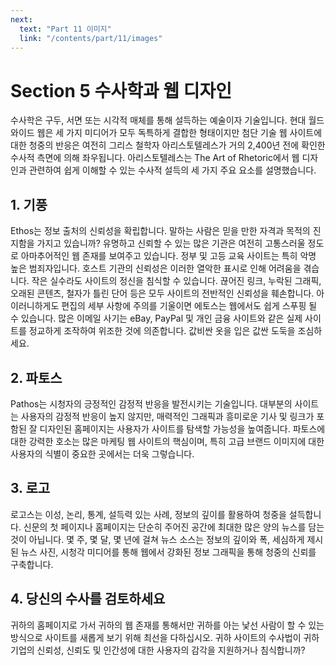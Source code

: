 ```yaml
---
next:
  text: "Part 11 이미지"
  link: "/contents/part/11/images"
---
```


# Section 5 수사학과 웹 디자인

수사학은 구두, 서면 또는 시각적 매체를 통해 설득하는 예술이자 기술입니다. 현대 월드 와이드 웹은 세 가지 미디어가 모두 독특하게 결합한 형태이지만 첨단 기술 웹 사이트에 대한 청중의 반응은 여전히 ​​그리스 철학자 아리스토텔레스가 거의 2,400년 전에 확인한 수사적 측면에 의해 좌우됩니다. 아리스토텔레스는 The Art of Rhetoric에서 웹 디자인과 관련하여 쉽게 이해할 수 있는 수사적 설득의 세 가지 주요 요소를 설명했습니다.

## 1. 기풍

Ethos는 정보 출처의 신뢰성을 확립합니다. 말하는 사람은 믿을 만한 자격과 목적의 진지함을 가지고 있습니까? 유명하고 신뢰할 수 있는 많은 기관은 여전히 ​​고통스러울 정도로 아마추어적인 웹 존재를 보여주고 있습니다. 정부 및 고등 교육 사이트는 특히 악명 높은 범죄자입니다. 호스트 기관의 신뢰성은 이러한 열악한 표시로 인해 어려움을 겪습니다. 작은 실수라도 사이트의 정신을 침식할 수 있습니다. 끊어진 링크, 누락된 그래픽, 오래된 콘텐츠, 철자가 틀린 단어 등은 모두 사이트의 전반적인 신뢰성을 훼손합니다. 아이러니하게도 편집의 세부 사항에 주의를 기울이면 에토스는 웹에서도 쉽게 스푸핑 될 수 있습니다. 많은 이메일 사기는 eBay, PayPal 및 개인 금융 사이트와 같은 실제 사이트를 정교하게 조작하여 위조한 것에 의존합니다. 값비싼 옷을 입은 값싼 도둑을 조심하세요.

## 2. 파토스

Pathos는 시청자의 긍정적인 감정적 반응을 발전시키는 기술입니다. 대부분의 사이트는 사용자의 감정적 반응이 높지 않지만, 매력적인 그래픽과 흥미로운 기사 및 링크가 포함된 잘 디자인된 홈페이지는 사용자가 사이트를 탐색할 가능성을 높여줍니다. 파토스에 대한 강력한 호소는 많은 마케팅 웹 사이트의 핵심이며, 특히 고급 브랜드 이미지에 대한 사용자의 식별이 중요한 곳에서는 더욱 그렇습니다.

## 3. 로고

로고스는 이성, 논리, 통계, 설득력 있는 사례, 정보의 깊이를 활용하여 청중을 설득합니다. 신문의 첫 페이지나 홈페이지는 단순히 주어진 공간에 최대한 많은 양의 뉴스를 담는 것이 아닙니다. 몇 주, 몇 달, 몇 년에 걸쳐 뉴스 소스는 정보의 깊이와 폭, 세심하게 제시된 뉴스 사진, 시청각 미디어를 통해 웹에서 강화된 정보 그래픽을 통해 청중의 신뢰를 구축합니다.

## 4. 당신의 수사를 검토하세요

귀하의 홈페이지로 가서 귀하의 웹 존재를 통해서만 귀하를 아는 낯선 사람이 할 수 있는 방식으로 사이트를 새롭게 보기 위해 최선을 다하십시오. 귀하 사이트의 수사법이 귀하 기업의 신뢰성, 신뢰도 및 인간성에 대한 사용자의 감각을 지원하거나 침식합니까?
